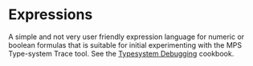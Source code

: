 Expressions
===========

A simple and not very user friendly expression language for numeric or boolean formulas that is suitable for initial experimenting with the MPS Type-system Trace tool.
See the [Typesystem Debugging](http://confluence.jetbrains.com/display/MPSD20182/Typesystem+Debugging) cookbook.